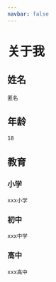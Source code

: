 ```yaml
---
navbar: false
---
```


# 关于我

## 姓名
    匿名
    
## 年龄
    18

## 教育

### 小学
    xxx小学
### 初中
    xxx中学
### 高中
    xxx高中